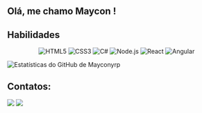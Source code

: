 ## Olá, me chamo Maycon ! 

## Habilidades

<div align="center">
    <img src="https://img.shields.io/badge/HTML5-E34F26?logo=html5&logoColor=white&style=for-the-badge" alt="HTML5">
    <img src="https://img.shields.io/badge/CSS3-1572B6?logo=css3&logoColor=white&style=for-the-badge" alt="CSS3">
    <img src="https://img.shields.io/badge/C%23-.NET-239120?style=for-the-badge&logo=c-sharp&logoColor=white" alt="C#">
    <img src="https://img.shields.io/badge/Node.js-339933?logo=node.js&logoColor=white&style=for-the-badge" alt="Node.js">
    <img src="https://img.shields.io/badge/React-61DAFB?logo=react&logoColor=white&style=for-the-badge" alt="React">
    <img src="https://img.shields.io/badge/Angular-DD0031?logo=angular&logoColor=white&style=for-the-badge" alt="Angular">
</div>

![Estatísticas do GitHub de Mayconyrp](https://github-readme-stats.vercel.app/api?username=mayconyrp&show_icons=true&theme=dracula&include_all_commits=true&count_private=true)

## Contatos:

<div>
<a href="https://instagram.com/mayconyri" target="_blank"><img loading="lazy" src="https://img.shields.io/badge/-Instagram-%23E4405F?style=for-the-badge&logo=instagram&logoColor=white" target="_blank"></a>
<a href="https://www.linkedin.com/in/mayconyri" target="_blank"><img loading="lazy" src="https://img.shields.io/badge/-LinkedIn-%230077B5?style=for-the-badge&logo=linkedin&logoColor=white" target="_blank"></a>   
</div>

<!--
**Mayconyrp/mayconyrp** is a ✨ _special_ ✨ repository because its `README.md` (this file) appears on your GitHub profile.

Here are some ideas to get you started:

- 🔭 I’m currently working on ...
- 🌱 I’m currently learning ...
- 👯 I’m looking to collaborate on ...
- 🤔 I’m looking for help with ...
- 💬 Ask me about ...
- 📫 How to reach me: ...
- 😄 Pronouns: ...
- ⚡ Fun fact: ...
-->
